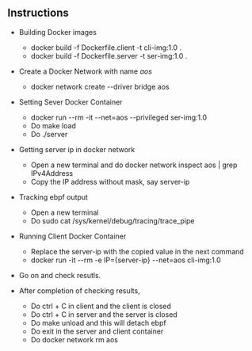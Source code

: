 ## Instructions
- Building Docker images
    - docker build -f Dockerfile.client -t cli-img:1.0 .
    - docker build -f Dockerfile.server -t ser-img:1.0 .

- Create a Docker Network with name *aos*
    - docker network create --driver bridge aos

- Setting Sever Docker Container
    - docker run --rm -it --net=aos --privileged ser-img:1.0
	- Do make load
    - Do ./server

- Getting server ip in docker network
    - Open a new terminal and do docker network inspect aos | grep IPv4Address
    - Copy the IP address without mask, say server-ip

- Tracking ebpf output
    - Open a new terminal
    - Do sudo cat /sys/kernel/debug/tracing/trace_pipe

- Running Client Docker Container
    - Replace the server-ip with the copied value in the next command
    - docker run -it --rm -e IP={server-ip} --net=aos cli-img:1.0

- Go on and check resutls.

- After completion of checking results,
    - Do ctrl + C in client and the client is closed
    - Do ctrl + C in server and the server is closed
    - Do make unload and this will detach ebpf
    - Do exit in the server and client container
    - Do docker network rm aos

